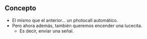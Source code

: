 ## Concepto

* El mismo que el anterior... un photocall automático.
* Pero ahora además, también queremos encender una lucecita.
    * Es decir, enviar una señal.
